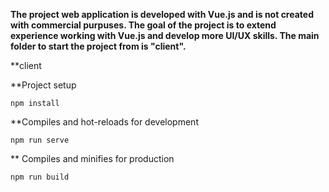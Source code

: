 **The project web application is developed with Vue.js and is not created with commercial purpuses.
 The goal of the project is to extend experience working with Vue.js and develop more UI/UX skills.
 The main folder to start the project from is "client".**

 **client

 **Project setup
```
npm install
```

**Compiles and hot-reloads for development
```
npm run serve
```

** Compiles and minifies for production
```
npm run build
```
